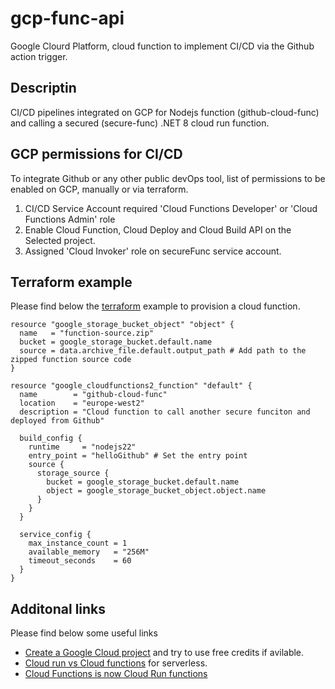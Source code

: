 # gcp-func-api
Google Clourd Platform, cloud function to implement CI/CD via the Github action trigger.

## Descriptin

CI/CD pipelines integrated on GCP for Nodejs function (github-cloud-func) and calling a secured (secure-func) .NET 8 cloud run function.

## GCP permissions for CI/CD
To integrate Github or any other public devOps tool, list of permissions to be enabled on GCP, manually or via terraform. 

1. CI/CD Service Account required 'Cloud Functions Developer' or 'Cloud Functions Admin' role
2. Enable Cloud Function, Cloud Deploy and Cloud Build API on the Selected project.
3. Assigned 'Cloud Invoker' role on secureFunc service account.

## Terraform example
Please find below the [terraform](https://cloud.google.com/functions/docs/tutorials/terraform) example to provision a cloud function.

```
resource "google_storage_bucket_object" "object" {
  name   = "function-source.zip"
  bucket = google_storage_bucket.default.name
  source = data.archive_file.default.output_path # Add path to the zipped function source code
}

resource "google_cloudfunctions2_function" "default" {
  name        = "github-cloud-func"
  location    = "europe-west2"
  description = "Cloud function to call another secure funciton and deployed from Github"

  build_config {
    runtime     = "nodejs22"
    entry_point = "helloGithub" # Set the entry point
    source {
      storage_source {
        bucket = google_storage_bucket.default.name
        object = google_storage_bucket_object.object.name
      }
    }
  }

  service_config {
    max_instance_count = 1
    available_memory   = "256M"
    timeout_seconds    = 60
  }
}

```

## Additonal links

Please find below some useful links

- [Create a Google Cloud project](https://developers.google.com/workspace/guides/create-project) and try to use free credits if avilable.
- [Cloud run vs Cloud functions](https://cloud.google.com/blog/products/serverless/cloud-run-vs-cloud-functions-for-serverless) for serverless.
- [Cloud Functions is now Cloud Run functions](https://cloud.google.com/blog/products/serverless/google-cloud-functions-is-now-cloud-run-functions)
